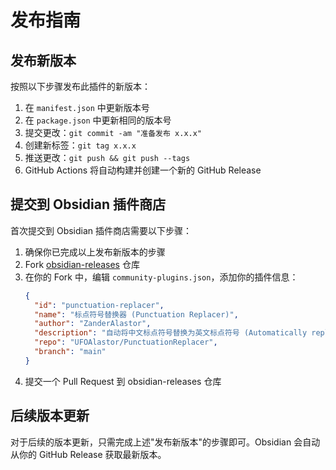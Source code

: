 # 发布指南

## 发布新版本

按照以下步骤发布此插件的新版本：

1. 在 `manifest.json` 中更新版本号
2. 在 `package.json` 中更新相同的版本号
3. 提交更改：`git commit -am "准备发布 x.x.x"`
4. 创建新标签：`git tag x.x.x`
5. 推送更改：`git push && git push --tags`
6. GitHub Actions 将自动构建并创建一个新的 GitHub Release

## 提交到 Obsidian 插件商店

首次提交到 Obsidian 插件商店需要以下步骤：

1. 确保你已完成以上发布新版本的步骤
2. Fork [obsidian-releases](https://github.com/obsidianmd/obsidian-releases) 仓库
3. 在你的 Fork 中，编辑 `community-plugins.json`，添加你的插件信息：
   ```json
   {
     "id": "punctuation-replacer",
     "name": "标点符号替换器 (Punctuation Replacer)",
     "author": "ZanderAlastor", 
     "description": "自动将中文标点符号替换为英文标点符号 (Automatically replace Chinese punctuation with English punctuation)",
     "repo": "UFOAlastor/PunctuationReplacer",
     "branch": "main"
   }
   ```
4. 提交一个 Pull Request 到 obsidian-releases 仓库

## 后续版本更新

对于后续的版本更新，只需完成上述"发布新版本"的步骤即可。Obsidian 会自动从你的 GitHub Release 获取最新版本。 